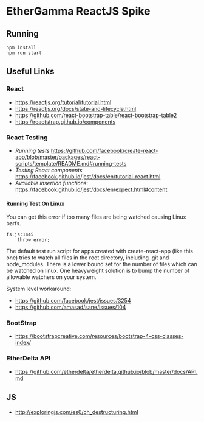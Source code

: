 # EtherGamma ReactJS Spike

## Running

```
npm install
npm run start
```


## Useful Links

### React

* https://reactjs.org/tutorial/tutorial.html
* https://reactjs.org/docs/state-and-lifecycle.html
* https://github.com/react-bootstrap-table/react-bootstrap-table2
* https://reactstrap.github.io/components

### React Testing

* *Running tests* https://github.com/facebook/create-react-app/blob/master/packages/react-scripts/template/README.md#running-tests
* *Testing React components* https://facebook.github.io/jest/docs/en/tutorial-react.html
* *Available insertion functions*: https://facebook.github.io/jest/docs/en/expect.html#content

#### Running Test On Linux

You can get this error if too many files are being watched causing Linux barfs. 

```
fs.js:1445
    throw error;
```

The default test run script for apps created with create-react-app (like this one) tries to watch all files in the root directory, including .git and node_modules. 
There is a lower bound set for the number of files which can be watched on linux. One heavyweight solution is to bump the number of allowable watchers on your system.

System level workaround:

* https://github.com/facebook/jest/issues/3254
* https://github.com/amasad/sane/issues/104

### BootStrap

* https://bootstrapcreative.com/resources/bootstrap-4-css-classes-index/

### EtherDelta API

* https://github.com/etherdelta/etherdelta.github.io/blob/master/docs/API.md

## JS

* http://exploringjs.com/es6/ch_destructuring.html
